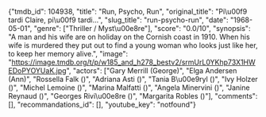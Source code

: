 {"tmdb_id": 104938, "title": "Run, Psycho, Run", "original_title": "Pi\u00f9 tardi Claire, pi\u00f9 tardi...", "slug_title": "run-psycho-run", "date": "1968-05-01", "genre": ["Thriller / Myst\u00e8re"], "score": "0.0/10", "synopsis": "A man and his wife are on holiday on the Cornish coast in 1910. When his wife is murdered they put out to find a young woman who looks just like her, to keep her memory alive.", "image": "https://image.tmdb.org/t/p/w185_and_h278_bestv2/srmUrL0YKhp73X1HWEDoPYOYUaK.jpg", "actors": ["Gary Merrill (George)", "Elga Andersen (Ann)", "Rossella Falk ()", "Adriana Asti ()", "Tania B\u00e9ryl ()", "Ivy Holzer ()", "Michel Lemoine ()", "Marina Malfatti ()", "Angela Minervini ()", "Janine Reynaud ()", "Georges Rivi\u00e8re ()", "Margarita Robles ()"], "comments": [], "recommandations_id": [], "youtube_key": "notfound"}